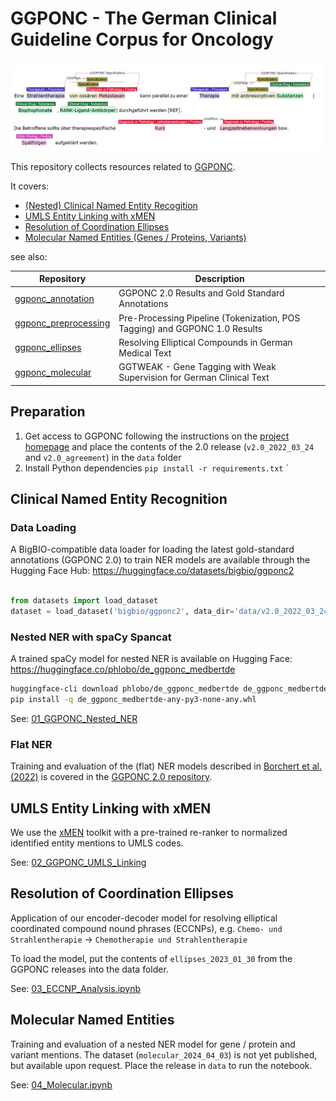 # GGPONC - The German Clinical Guideline Corpus for Oncology

![GGPONC Annotations in INCepTION](assets/annotation.png)

This repository collects resources related to [GGPONC](https://www.leitlinienprogramm-onkologie.de/projekte/ggponc-english/).

It covers:
- [(Nested) Clinical Named Entity Recogition](#clinical-named-entity-recognition)
- [UMLS Entity Linking with xMEN](#umls-entity-linking-with-xmen)
- [Resolution of Coordination Ellipses](#resolution-of-coordination-ellipses)
- [Molecular Named Entities (Genes / Proteins, Variants)](#molecular-named-entities)

see also:

| Repository | Description |
| ---- | ---- |
| [ggponc_annotation](https://github.com/hpi-dhc/ggponc_annotation) | GGPONC 2.0 Results and Gold Standard Annotations |
| [ggponc_preprocessing](https://github.com/hpi-dhc/ggponc_preprocessing) | Pre-Processing Pipeline (Tokenization, POS Tagging) and GGPONC 1.0 Results |
| [ggponc_ellipses](https://github.com/hpi-dhc/ggponc_ellipses) | Resolving Elliptical Compounds in German Medical Text |
| [ggponc_molecular](https://github.com/hpi-dhc/ggponc_molecular) | GGTWEAK - Gene Tagging with Weak Supervision for German Clinical Text |

## Preparation

1. Get access to GGPONC following the instructions on the [project homepage](https://www.leitlinienprogramm-onkologie.de/projekte/ggponc-english/) and place the contents of the 2.0 release (`v2.0_2022_03_24` and `v2.0_agreement`) in the `data` folder
2. Install Python dependencies `pip install -r requirements.txt` `

## Clinical Named Entity Recognition

### Data Loading

A BigBIO-compatible data loader for loading the latest gold-standard annotations (GGPONC 2.0) to train NER models are available through the Hugging Face Hub: https://huggingface.co/datasets/bigbio/ggponc2

```python

from datasets import load_dataset
dataset = load_dataset('bigbio/ggponc2', data_dir='data/v2.0_2022_03_24', name='ggponc2_fine_long_bigbio_kb')
```

### Nested NER with spaCy Spancat

A trained spaCy model for nested NER is available on Hugging Face: https://huggingface.co/phlobo/de_ggponc_medbertde

```bash
huggingface-cli download phlobo/de_ggponc_medbertde de_ggponc_medbertde-any-py3-none-any.whl --local-dir .
pip install -q de_ggponc_medbertde-any-py3-none-any.whl
```

See: [01_GGPONC_Nested_NER](01_GGPONC_Nested_NER.ipynb)

### Flat NER

Training and evaluation of the (flat) NER models described in [Borchert et al. (2022)](https://aclanthology.org/2022.lrec-1.389/) is covered in the [GGPONC 2.0 repository](https://github.com/hpi-dhc/ggponc_annotation/blob/master/notebooks/02_NER_Baselines.ipynb).

## UMLS Entity Linking with xMEN

We use the [xMEN](https://github.com/hpi-dhc/xmen/) toolkit with a pre-trained re-ranker to normalized identified entity mentions to UMLS codes.

See: [02_GGPONC_UMLS_Linking](02_GGPONC_UMLS_Linking.ipynb)

## Resolution of Coordination Ellipses

Application of our encoder-decoder model for resolving elliptical coordinated compound nound phrases (ECCNPs), e.g. `Chemo- und Strahlentherapie` -> `Chemotherapie und Strahlentherapie`

To load the model, put the contents of `ellipses_2023_01_30` from the GGPONC releases into the data folder.

See: [03_ECCNP_Analysis.ipynb](03_ECCNP_Analysis.ipynb)

## Molecular Named Entities

Training and evaluation of a nested NER model for gene / protein and variant mentions. The dataset (`molecular_2024_04_03`) is not yet published, but available upon request. Place the release in `data` to run the notebook.

See: [04_Molecular.ipynb](04_Molecular.ipynb)
